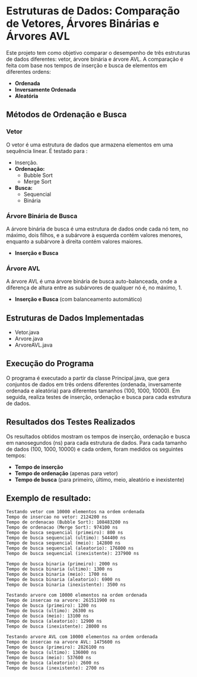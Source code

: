 
# Estruturas de Dados: Comparação de Vetores, Árvores Binárias e Árvores AVL
Este projeto tem como objetivo comparar o desempenho de três estruturas de dados diferentes: vetor, árvore binária e árvore AVL. 
A comparação é feita com base nos tempos de inserção e busca de elementos em diferentes ordens:
- **Ordenada**
- **Inversamente Ordenada**
- **Aleatória**


## Métodos de Ordenação e Busca

### Vetor
O vetor é uma estrutura de dados que armazena elementos em uma sequência linear. 
É testado para : 
- Inserção.
- **Ordenação:**
  - Bubble Sort
  - Merge Sort
- **Busca:**
  - Sequencial
  - Binária

### Árvore Binária de Busca
A árvore binária de busca é uma estrutura de dados onde cada nó tem, no máximo, dois filhos, e a subárvore à esquerda contém valores menores,
enquanto a subárvore à direita contém valores maiores. 
- **Inserção e Busca**

### Árvore AVL
A árvore AVL é uma árvore binária de busca auto-balanceada,
onde a diferença de altura entre as subárvores de qualquer nó é, no máximo, 1. 
- **Inserção e Busca** (com balanceamento automático)



## Estruturas de Dados Implementadas
- Vetor.java
- Arvore.java
- ArvoreAVL.java



## Execução do Programa
O programa é executado a partir da classe Principal.java, que gera conjuntos de dados em três ordens diferentes 
(ordenada, inversamente ordenada e aleatória) para diferentes tamanhos (100, 1000, 10000). 
Em seguida, realiza testes de inserção, ordenação e busca para cada estrutura de dados.



## Resultados dos Testes Realizados
Os resultados obtidos mostram os tempos de inserção, ordenação e busca em nanosegundos (ns) para cada estrutura de dados.
Para cada tamanho de dados (100, 1000, 10000) e cada ordem, foram medidos os seguintes tempos:
- **Tempo de inserção**
- **Tempo de ordenação** (apenas para vetor)
- **Tempo de busca** (para primeiro, último, meio, aleatório e inexistente)

## Exemplo de resultado:

```plaintext
Testando vetor com 10000 elementos na ordem ordenada
Tempo de insercao no vetor: 2124200 ns
Tempo de ordenacao (Bubble Sort): 108483200 ns
Tempo de ordenacao (Merge Sort): 974100 ns
Tempo de busca sequencial (primeiro): 800 ns
Tempo de busca sequencial (ultimo): 544400 ns
Tempo de busca sequencial (meio): 142800 ns
Tempo de busca sequencial (aleatorio): 176800 ns
Tempo de busca sequencial (inexistente): 237900 ns
 
Tempo de busca binaria (primeiro): 2000 ns
Tempo de busca binaria (ultimo): 1300 ns
Tempo de busca binaria (meio): 1700 ns
Tempo de busca binaria (aleatorio): 6900 ns
Tempo de busca binaria (inexistente): 3500 ns
 
Testando arvore com 10000 elementos na ordem ordenada
Tempo de insercao na arvore: 261511900 ns
Tempo de busca (primeiro): 1200 ns
Tempo de busca (ultimo): 26300 ns
Tempo de busca (meio): 13100 ns
Tempo de busca (aleatorio): 12900 ns
Tempo de busca (inexistente): 28000 ns
 
Testando arvore AVL com 10000 elementos na ordem ordenada
Tempo de insercao na arvore AVL: 1475600 ns
Tempo de busca (primeiro): 2826100 ns
Tempo de busca (ultimo): 136000 ns
Tempo de busca (meio): 537600 ns
Tempo de busca (aleatorio): 2600 ns
Tempo de busca (inexistente): 2700 ns

